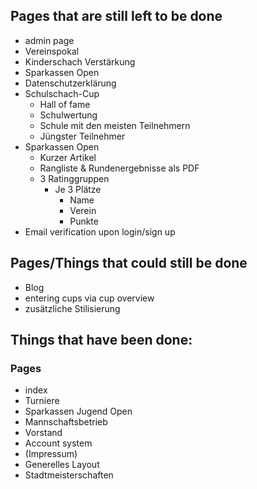 Pages that are still left to be done
----
- admin page
- Vereinspokal
- Kinderschach Verstärkung
- Sparkassen Open
- Datenschutzerklärung
- Schulschach-Cup
  - Hall of fame
  - Schulwertung
  - Schule mit den meisten Teilnehmern
  - Jüngster Teilnehmer
- Sparkassen Open
  - Kurzer Artikel
  - Rangliste & Rundenergebnisse als PDF
  - 3 Ratinggruppen
    - Je 3 Plätze
      - Name
      - Verein
      - Punkte
- Email verification upon login/sign up

Pages/Things that could still be done
---
- Blog
- entering cups via cup overview
- zusätzliche Stilisierung



Things that have been done:
---
### Pages
- index
- Turniere
- Sparkassen Jugend Open
- Mannschaftsbetrieb
- Vorstand
- Account system
- (Impressum)
- Generelles Layout
- Stadtmeisterschaften